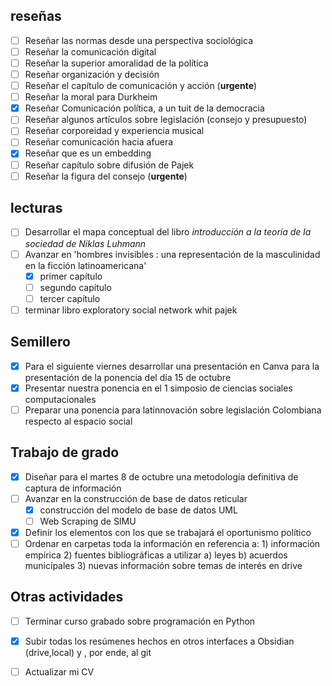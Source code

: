 ## reseñas 
- [ ] Reseñar las normas desde una perspectiva sociológica 
- [ ] Reseñar la comunicación digital 
- [ ] Reseñar la superior amoralidad de la política
- [ ] Reseñar organización y decisión 
- [ ] Reseñar el capítulo de comunicación y acción (**urgente**) 
- [ ] Reseñar la moral para Durkheim 
- [x] Reseñar Comunicación política, a un tuit de la democracia
- [ ] Reseñar algunos artículos sobre legislación (consejo y presupuesto)
- [ ] Reseñar corporeidad y experiencia musical
- [ ] Reseñar comunicación hacia afuera
- [x] Reseñar que es un embedding
- [ ] Reseñar capítulo sobre difusión de Pajek 
- [ ] Reseñar la figura del consejo (**urgente**)
## lecturas 
- [ ] Desarrollar el mapa conceptual del libro *introducción a la teoría de la sociedad de Niklas Luhmann*
- [ ] Avanzar en 'hombres invisibles : una representación de la masculinidad en la ficción latinoamericana'
	- [x] primer capítulo
	- [ ] segundo capítulo
	- [ ] tercer capítulo
- [ ] terminar libro exploratory social network whit pajek 
## Semillero
- [x] Para el siguiente viernes desarrollar una presentación en Canva para la presentación de la ponencia del día 15 de octubre  
- [x] Presentar nuestra ponencia en el 1 simposio de ciencias sociales computacionales 
- [ ] Preparar una ponencia para latinnovación sobre legislación Colombiana respecto al espacio social 
## Trabajo de grado
- [x] Diseñar para el martes 8 de octubre una metodología definitiva de captura de información 
- [ ] Avanzar en la construcción de base de datos reticular
	- [x] construcción del modelo de base de datos UML 
	- [ ] Web Scraping de SIMU
- [x] Definir los elementos con los que se trabajará el oportunismo político
- [ ] Ordenar en carpetas toda la información en referencia a: 1) información empírica 2) fuentes bibliográficas a utilizar a) leyes b) acuerdos municipales 3) nuevas información sobre temas de interés en drive
## Otras actividades 
- [ ] Terminar curso grabado sobre programación en Python
- [x] Subir todas los resúmenes hechos en otros interfaces a Obsidian (drive,local) y , por ende, al git 
- [ ] Actualizar mi CV 

